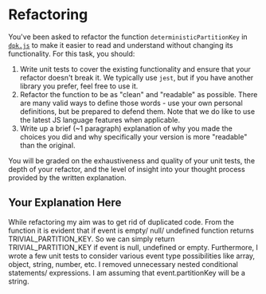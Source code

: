 # Refactoring

You've been asked to refactor the function `deterministicPartitionKey` in [`dpk.js`](dpk.js) to make it easier to read and understand without changing its functionality. For this task, you should:

1. Write unit tests to cover the existing functionality and ensure that your refactor doesn't break it. We typically use `jest`, but if you have another library you prefer, feel free to use it.
2. Refactor the function to be as "clean" and "readable" as possible. There are many valid ways to define those words - use your own personal definitions, but be prepared to defend them. Note that we do like to use the latest JS language features when applicable.
3. Write up a brief (~1 paragraph) explanation of why you made the choices you did and why specifically your version is more "readable" than the original.

You will be graded on the exhaustiveness and quality of your unit tests, the depth of your refactor, and the level of insight into your thought process provided by the written explanation.

## Your Explanation Here

While refactoring my aim was to get rid of duplicated code.
From the function it is evident that if event is empty/ null/ undefined function returns TRIVIAL_PARTITION_KEY.
So we can simply return TRIVIAL_PARTITION_KEY if event is null, undefined or empty.
Furthermore, I wrote a few unit tests to consider various event type possibilities like array, object, string, number, etc.
I removed unnecessary nested conditional statements/ expressions.
I am assuming that event.partitionKey will be a string.